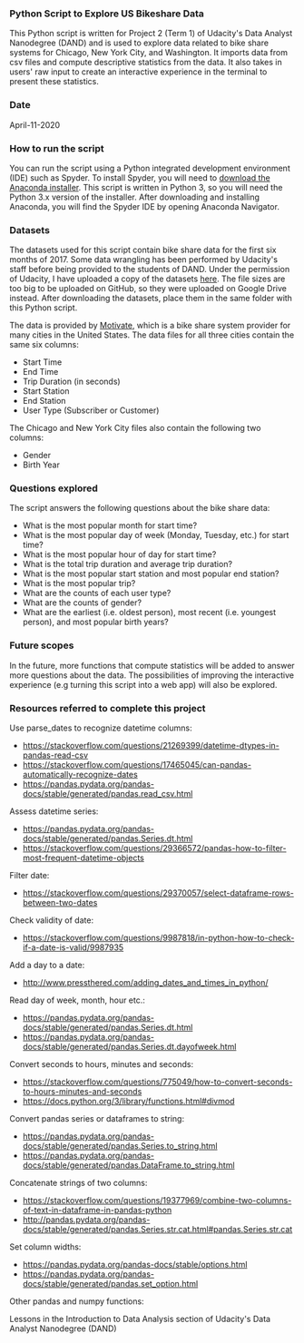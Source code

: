 ### Python Script to Explore US Bikeshare Data

This Python script is written for Project 2 (Term 1) of Udacity's Data Analyst Nanodegree (DAND) and is used to explore data related to bike share systems for Chicago, New York City, and Washington. It imports data from csv files and compute descriptive statistics from the data. It also takes in users' raw input to create an interactive experience in the terminal to present these statistics.

### Date

April-11-2020

### How to run the script

You can run the script using a Python integrated development environment (IDE) such as Spyder. To install Spyder, you will need to [download the Anaconda installer](https://www.anaconda.com/download/). This script is written in Python 3, so you will need the Python 3.x version of the installer. After downloading and installing Anaconda, you will find the Spyder IDE by opening Anaconda Navigator.

### Datasets

The datasets used for this script contain bike share data for the first six months of 2017. Some data wrangling has been performed by Udacity's staff before being provided to the students of DAND. Under the permission of Udacity, I have uploaded a copy of the datasets [here](https://drive.google.com/open?id=16FfhNDfAh0DvTIRw9r0plmWZlHPEcBa4). The file sizes are too big to be uploaded on GitHub, so they were uploaded on Google Drive instead. After downloading the datasets, place them in the same folder with this Python script.

The data is provided by [Motivate](https://www.motivateco.com/), which is a bike share system provider for many cities in the United States. The data files for all three cities contain the same six columns:
- Start Time
- End Time
- Trip Duration (in seconds)
- Start Station
- End Station
- User Type (Subscriber or Customer)

The Chicago and New York City files also contain the following two columns:
- Gender
- Birth Year

### Questions explored

The script answers the following questions about the bike share data:
- What is the most popular month for start time?
- What is the most popular day of week (Monday, Tuesday, etc.) for start time?
- What is the most popular hour of day for start time?
- What is the total trip duration and average trip duration?
- What is the most popular start station and most popular end station?
- What is the most popular trip?
- What are the counts of each user type?
- What are the counts of gender?
- What are the earliest (i.e. oldest person), most recent (i.e. youngest person), and most popular birth years?

### Future scopes

In the future, more functions that compute statistics will be added to answer more questions about the data. The possibilities of improving the interactive experience (e.g turning this script into a web app) will also be explored.

### Resources referred to complete this project

Use parse_dates to recognize datetime columns:
- https://stackoverflow.com/questions/21269399/datetime-dtypes-in-pandas-read-csv
- https://stackoverflow.com/questions/17465045/can-pandas-automatically-recognize-dates
- https://pandas.pydata.org/pandas-docs/stable/generated/pandas.read_csv.html

Assess datetime series:
- https://pandas.pydata.org/pandas-docs/stable/generated/pandas.Series.dt.html
- https://stackoverflow.com/questions/29366572/pandas-how-to-filter-most-frequent-datetime-objects

Filter date:
- https://stackoverflow.com/questions/29370057/select-dataframe-rows-between-two-dates

Check validity of date:
- https://stackoverflow.com/questions/9987818/in-python-how-to-check-if-a-date-is-valid/9987935

Add a day to a date:
- http://www.pressthered.com/adding_dates_and_times_in_python/

Read day of week, month, hour etc.:
- https://pandas.pydata.org/pandas-docs/stable/generated/pandas.Series.dt.html
- https://pandas.pydata.org/pandas-docs/stable/generated/pandas.Series.dt.dayofweek.html

Convert seconds to hours, minutes and seconds:
- https://stackoverflow.com/questions/775049/how-to-convert-seconds-to-hours-minutes-and-seconds
- https://docs.python.org/3/library/functions.html#divmod

Convert pandas series or dataframes to string:
- https://pandas.pydata.org/pandas-docs/stable/generated/pandas.Series.to_string.html
- https://pandas.pydata.org/pandas-docs/stable/generated/pandas.DataFrame.to_string.html

Concatenate strings of two columns:
- https://stackoverflow.com/questions/19377969/combine-two-columns-of-text-in-dataframe-in-pandas-python
- http://pandas.pydata.org/pandas-docs/stable/generated/pandas.Series.str.cat.html#pandas.Series.str.cat

Set column widths:
- https://pandas.pydata.org/pandas-docs/stable/options.html
- https://pandas.pydata.org/pandas-docs/stable/generated/pandas.set_option.html

Other pandas and numpy functions:

Lessons in the Introduction to Data Analysis section of Udacity's Data Analyst Nanodegree (DAND)
